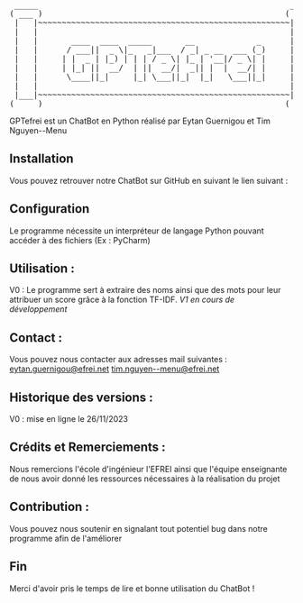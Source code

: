 <pre>
 _____                                                     _____ 
( ___ )                                                   ( ___ )
 |   |~~~~~~~~~~~~~~~~~~~~~~~~~~~~~~~~~~~~~~~~~~~~~~~~~~~~~|   | 
 |   |                                                     |   | 
 |   |       ____  ____  _____       __             _      |   | 
 |   |      / ___||  _ \|_   _|___  / _| _ __  ___ (_)     |   | 
 |   |     | |  _ | |_) | | | / _ \| |_ | '__|/ _ \| |     |   | 
 |   |     | |_| ||  __/  | ||  __/|  _|| |  |  __/| |     |   | 
 |   |      \____||_|     |_| \___||_|  |_|   \___||_|     |   | 
 |   |                                                     |   | 
 |___|~~~~~~~~~~~~~~~~~~~~~~~~~~~~~~~~~~~~~~~~~~~~~~~~~~~~~|___| 
(_____)                                                   (_____)
</pre>
 
GPTefrei est un ChatBot en Python réalisé par Eytan Guernigou et Tim Nguyen--Menu


## Installation

Vous pouvez retrouver notre ChatBot sur GitHub en suivant le lien suivant : 

## Configuration

Le programme nécessite un interpréteur de langage Python pouvant accéder à des fichiers (Ex : PyCharm)

## Utilisation :

V0 : Le programme sert à extraire des noms ainsi que des mots pour leur attribuer un score grâce à la fonction TF-IDF.
*V1 en cours de développement*


## Contact :

Vous pouvez nous contacter aux adresses mail suivantes :
eytan.guernigou@efrei.net
tim.nguyen--menu@efrei.net

## Historique des versions :

V0 : mise en ligne le 26/11/2023


## Crédits et Remerciements :

Nous remercions l'école d'ingénieur l'EFREI ainsi que l'équipe enseignante de nous avoir donné les ressources nécessaires à la réalisation du projet

## Contribution :

Vous pouvez nous soutenir en signalant tout potentiel bug dans notre programme afin de l'améliorer

## Fin

Merci d'avoir pris le temps de lire et bonne utilisation du ChatBot ! 
